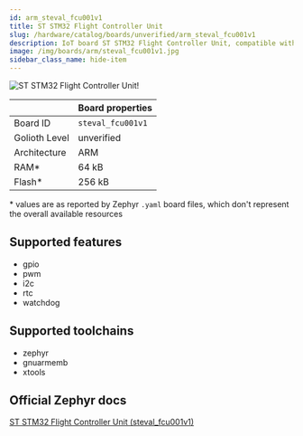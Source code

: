 ```yaml
---
id: arm_steval_fcu001v1
title: ST STM32 Flight Controller Unit
slug: /hardware/catalog/boards/unverified/arm_steval_fcu001v1
description: IoT board ST STM32 Flight Controller Unit, compatible with Golioth at unverified level.
image: /img/boards/arm/steval_fcu001v1.jpg
sidebar_class_name: hide-item
---
```


[//]: # (This is an auto-generated file, do not edit! Changes to it will be lost upon re-generation)

![ST STM32 Flight Controller Unit!](/img/boards/arm/steval_fcu001v1.jpg "ST STM32 Flight Controller Unit")

|                | Board properties     |
| -------------  | -------------------- |
| Board ID       | `steval_fcu001v1` |
| Golioth Level  | unverified       |
| Architecture   | ARM |
| RAM*           | 64 kB |
| Flash*         | 256 kB |

\* values are as reported by Zephyr `.yaml` board files, which don't represent the overall available resources



## Supported features

* gpio
* pwm
* i2c
* rtc
* watchdog

## Supported toolchains

* zephyr
* gnuarmemb
* xtools

## Official Zephyr docs

[ST STM32 Flight Controller Unit (steval_fcu001v1)](https://docs.zephyrproject.org/latest/boards/arm/steval_fcu001v1/doc/index.html)
